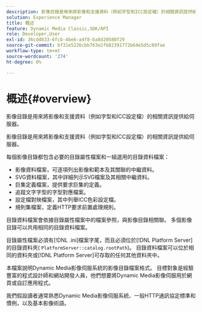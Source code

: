 ```yaml
---
description: 影像目錄是用來將影像和支援資料（例如字型和ICC設定檔）的相關資訊提供給伺服器。
solution: Experience Manager
title: 概述
feature: Dynamic Media Classic,SDK/API
role: Developer,User
exl-id: 36cdd833-6fcb-4be6-a4f8-ba8d20580f29
source-git-commit: bf31e5226cbb763e2fb82391772b64e5d5c89fae
workflow-type: tm+mt
source-wordcount: '274'
ht-degree: 0%

---
```


# 概述{#overview}

影像目錄是用來將影像和支援資料（例如字型和ICC設定檔）的相關資訊提供給伺服器。

影像目錄是用來將影像和支援資料（例如字型和ICC設定檔）的相關資訊提供給伺服器。

每個影像目錄都包含必要的目錄屬性檔案和一組選用的目錄資料檔案：

* 影像資料檔案，可逐項列出影像和範本及其關聯的中繼資料。
* SVG資料檔案，其中詳細列示SVG檔案及其相關中繼資料。
* 巨集定義檔案，提供要求巨集的定義。
* 追蹤文字字型的字型對應檔案。
* 設定檔對映檔案，其中列舉ICC色彩設定檔。
* 規則集檔案，定義HTTP要求前置處理規則。

目錄資料檔案會依據目錄屬性檔案中的檔案參照，與影像目錄相關聯。 多個影像目錄可以共用相同的目錄資料檔案。

目錄屬性檔案必須有[!DNL .ini]檔案字尾，而且必須位於[!DNL Platform Server]的目錄資料夾( `PlatformServer::catalog.rootPath`)。 目錄資料檔案可以位於相同的資料夾或[!DNL Platform Server]可存取的任何其他資料夾中。

本檔案說明Dynamic Media影像伺服系統的影像目錄檔案格式。 目標對象是經驗豐富的程式設計師和網站開發人員，他們想要將Dynamic Media影像伺服用於網頁或自訂應用程式。

我們假設讀者通常熟悉Dynamic Media影像伺服系統、一般HTTP通訊協定標準和慣例，以及基本影像術語。
